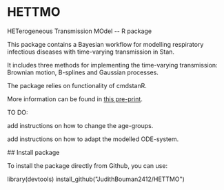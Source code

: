 # HETTMO
HETerogeneous Transmission MOdel -- R package

This package contains a Bayesian workflow for modelling respiratory infectious diseases with time-varying transmission in Stan. 

It includes three methods for implementing the time-varying transmission: Brownian motion, B-splines and Gaussian processes. 

The package relies on functionality of cmdstanR.

More information can be found in [this pre-print](https://doi.org/10.1101/2023.10.09.23296742).


TO DO:

add instructions on how to change the age-groups. 

add instructions on how to adapt the modelled ODE-system. 

## Install package

To install the package directly from Github, you can use:

library(devtools)
install_github("JudithBouman2412/HETTMO")
